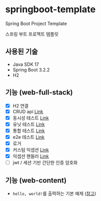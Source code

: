# springboot-template
Spring Boot Project Template

스프링 부트 프로젝트 템플릿

## 사용된 기술

- Java SDK 17
- Spring Boot 3.2.2
- H2

## 기능 (web-full-stack)
- [x] H2 연결
- [x] CRUD api [<U>Link</U>](web-full-stack/src/main/java/com/example/webfullstack/auth/controller/AuthController.java)
- [x] 동시성 테스트 [<U>Link</U>](web-full-stack/src/test/java/com/example/webfullstack/product/service/ProductServiceConcurrentTest.java)
- [x] 유닛 테스트 [<U>Link</U>](web-full-stack/src/test/java/com/example/webfullstack/auth/controller/AuthControllerUnitTest.java)
- [x] 통합 테스트 [<U>Link</U>](web-full-stack/src/test/java/com/example/webfullstack/auth/controller/AuthControllerIntegrationTest.java)
- [x] e2e 테스트 [<U>Link</U>](web-full-stack/src/test/java/com/example/webfullstack/auth/controller/AuthControllerE2ETest.java)
- [x] 로거
- [x] 커스텀 익셉션 [<U>Link</U>](web-full-stack/src/main/java/com/example/webfullstack/common/exception/CustomException.java)
- [x] 익셉션 핸들러 [<U>Link</U>](web-full-stack/src/main/java/com/example/webfullstack/common/exception/GlobalExceptionHandler.java)
- [ ] jwt / 세션 기반 간단한 인증 암호화

## 기능 (web-content)
- `hello, world!`를 출력하는 기본 예제 ([참고](https://spring.io/guides/gs/serving-web-content))